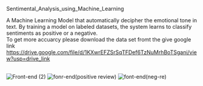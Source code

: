  Sentimental_Analysis_using_Machine_Learning

A Machine Learning Model that automatically decipher the emotional tone in text. By training a model on labeled datasets, the system learns to classify sentiments as positive or a negative.<br>
To get more accuarcy please download the data set fromt the give google link
https://drive.google.com/file/d/1KXwrEFZSrSqTFDef6TzNuMrhBoTSgani/view?usp=drive_link  <br><br>

![Front-end (2)](https://github.com/DhanushB1411/Sentimental-Analysis-using-Machine-Learning/assets/149883392/99c94470-626e-4e35-9607-73fc85748284)
![fonr-end(positive review)](https://github.com/DhanushB1411/Sentimental-Analysis-using-Machine-Learning/assets/149883392/fc6dad47-e122-47ff-b4b7-c7067b117c36)
![font-end(neg-re)](https://github.com/DhanushB1411/Sentimental-Analysis-using-Machine-Learning/assets/149883392/b5f3331f-ce94-4533-b2e3-dccc6112344c)
